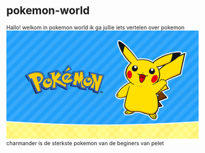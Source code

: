 # pokemon-world


Hallo!
welkom in pokemon world
ik ga jullie iets vertelen over pokemon
![leuk plaatje](pikachu.jpg)
charmander is de sterkste pokemon van de beginers van pelet












